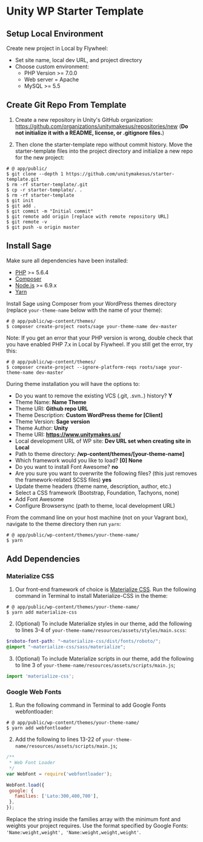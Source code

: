 # Unity WP Starter Template

## Setup Local Environment

Create new project in Local by Flywheel:
* Set site name, local dev URL, and project directory
* Choose custom environment:
  * PHP Version >= 7.0.0
  * Web server = Apache
  * MySQL >= 5.5

## Create Git Repo From Template

1. Create a new repository in Unity's GitHub organization: https://github.com/organizations/unitymakesus/repositories/new (**Do not initialize it with a README, license, or .gitignore files.**)

2. Then clone the starter-template repo without commit history. Move the starter-template files into the project directory and initialize a new repo for the new project:

````shell
# @ app/public/
$ git clone --depth 1 https://github.com/unitymakesus/starter-template.git
$ rm -rf starter-template/.git
$ cp -r starter-template/. .
$ rm -rf starter-template
$ git init
$ git add .
$ git commit -m "Initial commit"
$ git remote add origin [replace with remote repository URL]
$ git remote -v
$ git push -u origin master
````

## Install Sage

Make sure all dependencies have been installed:

* [PHP](http://php.net/manual/en/install.php) >= 5.6.4
* [Composer](https://getcomposer.org/download/)
* [Node.js](http://nodejs.org/) >= 6.9.x
* [Yarn](https://yarnpkg.com/en/docs/install)

Install Sage using Composer from your WordPress themes directory (replace `your-theme-name` below with the name of your theme):

```shell
# @ app/public/wp-content/themes/
$ composer create-project roots/sage your-theme-name dev-master
```

Note: If you get an error that your PHP version is wrong, double check that you have enabled PHP 7.x in Local by Flywheel. If you still get the error, try this:

```shell
# @ app/public/wp-content/themes/
$ composer create-project --ignore-platform-reqs roots/sage your-theme-name dev-master
```

During theme installation you will have the options to:

* Do you want to remove the existing VCS (.git, .svn..) history? **Y**
* Theme Name: **Name Theme**
* Theme URI: **Github repo URL**
* Theme Description: **Custom WordPress theme for [Client]**
* Theme Version: **Sage version**
* Theme Author: **Unity**
* Theme URI: **https://www.unitymakes.us/**
* Local development URL of WP site: **Dev URL set when creating site in Local**
* Path to theme directory: **/wp-content/themes/[your-theme-name]**
* Which framework would you like to load? **[0] None**
* Do you want to install Font Awesome? **no**
* Are you sure you want to overwrite the following files? (this just removes the framework-related SCSS files) **yes**
* Update theme headers (theme name, description, author, etc.)
* Select a CSS framework (Bootstrap, Foundation, Tachyons, none)
* Add Font Awesome
* Configure Browsersync (path to theme, local development URL)

From the command line on your host machine (not on your Vagrant box), navigate to the theme directory then run `yarn`:

```shell
# @ app/public/wp-content/themes/your-theme-name/
$ yarn
```

## Add Dependencies

### Materialize CSS
1. Our front-end framework of choice is [Materialize CSS](http://materializecss.com/). Run the following command in Terminal to install Materialize-CSS in the theme:

```shell
# @ app/public/wp-content/themes/your-theme-name/
$ yarn add materialize-css
```

2. (Optional) To include Materialize styles in our theme, add the following to lines 3-4 of `your-theme-name/resources/assets/styles/main.scss`:

```scss
$roboto-font-path: "~materialize-css/dist/fonts/roboto/";
@import "~materialize-css/sass/materialize";
````

3. (Optional) To include Materialize scripts in our theme, add the following to line 3 of `your-theme-name/resources/assets/scripts/main.js`;

```js
import 'materialize-css';
````

### Google Web Fonts
1. Run the following command in Terminal to add Google Fonts webfontloader:

```shell
# @ app/public/wp-content/themes/your-theme-name/
$ yarn add webfontloader
```
2. Add the following to lines 13-22 of `your-theme-name/resources/assets/scripts/main.js`;

```js
/**
 * Web Font Loader
 */
var WebFont = require('webfontloader');

WebFont.load({
 google: {
   families: ['Lato:300,400,700'],
 },
});
````

Replace the string inside the families array with the minimum font and weights your project requires. Use the format specified by Google Fonts: `'Name:weight,weight', 'Name:weight,weight,weight'`.
